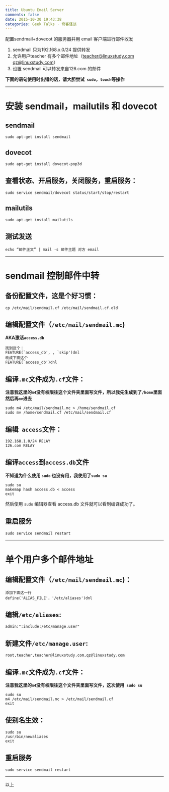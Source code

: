 ```yaml
---
title: Ubuntu Email Server
comments: false
date: 2015-10-30 19:43:38
categories: Geek Talks · 奇客怪谈 
---
```

配置sendmail+dovecot 的服务器并用 email 客户端进行邮件收发  
1. sendmail 只为192.168.x.0/24 提供转发
2. 允许用户teacher 有多个邮件地址（teacher@linuxstudy.com qz@linuxstudy.com）
3. 设置 sendmail 可以转发来自126.com 的邮件  
<!--more-->
**下面的语句使用时出错的话，请大胆尝试` sudo`，`touch`等操作**
***
# 安装 sendmail，mailutils 和 dovecot
## sendmail
```
sudo apt-get install sendmail
```

## dovecot
```
sudo apt-get install dovecot-pop3d
```
## 查看状态、开启服务，关闭服务，重启服务：
```
sudo service sendmail/dovecot status/start/stop/restart
```
## mailutils
```
sudo apt-get install mailutils
```
## 测试发送
```
echo “邮件正文” | mail -s 邮件主题 对方 email
```
***
# sendmail 控制邮件中转
## 备份配置文件，这是个好习惯：
```
cp /etc/mail/sendmail.cf /etc/mail/sendmail.cf.old
```
## 编辑配置文件（`/etc/mail/sendmail.mc`)
**AKA激活`access.db`**
```
找到这个：
FEATURE(`access_db', , `skip')dnl
改成下面这个
FEATURE(`access_db')dnl
```
## 编译`.mc`文件成为`.cf`文件：
**注意我这里的`m4`没有权限往这个文件夹里面写文件，所以我先生成到了`/home`里面然后再`mv`进去**
```
sudo m4 /etc/mail/sendmail.mc > /home/sendmail.cf
sudo mv /home/sendmail.cf /etc/mail/sendmail.cf
```
## 编辑` access`文件：
```
192.168.1.0/24 RELAY
126.com RELAY
```
## 编译`access`到`access.db`文件
**不知道为什么使用 `sudo` 也没有用，我使用了`sudo su`**
```
sudo su
makemap hash access.db < access
exit
```
然后使用 `sudo` 编辑器查看 access.db 文件就可以看到编译成功了。
## 重启服务
```
sudo service sendmail restart
```
***
# 单个用户多个邮件地址
## 编辑配置文件（`/etc/mail/sendmail.mc`)：
```
添加下面这一行
define('ALIAS_FILE'，'/etc/aliases')dnl
```
## 编辑`/etc/aliases`:
```
admin:":include:/etc/manage.user"
```
## 新建文件`/etc/manage.user`:
```
root,teacher,teacher@linuxstudy.com,qz@linuxstudy.com
```
## 编译`.mc`文件成为`.cf`文件：
**注意我这里的`m4`没有权限往这个文件夹里面写文件，这次使用` sudo su`**
```
sudo su
m4 /etc/mail/sendmail.mc > /etc/mail/sendmail.cf
exit
```
## 使别名生效：
```
sudo su
/usr/bin/newaliases
exit
```
## 重启服务
```
sudo service sendmail restart
```
*** 
以上

